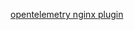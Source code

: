 [opentelemetry nginx plugin](https://github.com/open-telemetry/opentelemetry-cpp-contrib/tree/main/instrumentation/nginx)